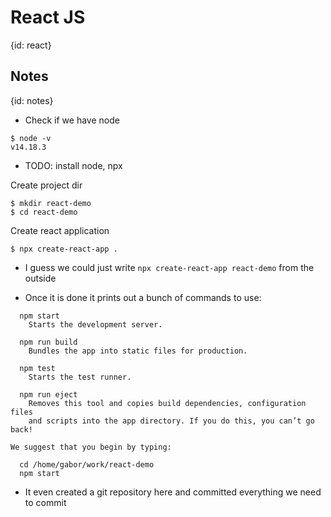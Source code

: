 # React JS
{id: react}

## Notes
{id: notes}

* Check if we have node

```
$ node -v
v14.18.3
```

* TODO: install node, npx


Create project dir

```
$ mkdir react-demo
$ cd react-demo
```

Create react application

```
$ npx create-react-app .
```

* I guess we could just write `npx create-react-app react-demo` from the outside

* Once it is done it prints out a bunch of commands to use:

```
  npm start
    Starts the development server.

  npm run build
    Bundles the app into static files for production.

  npm test
    Starts the test runner.

  npm run eject
    Removes this tool and copies build dependencies, configuration files
    and scripts into the app directory. If you do this, you can’t go back!

We suggest that you begin by typing:

  cd /home/gabor/work/react-demo
  npm start
```

* It even created a git repository here and committed everything we need to commit
